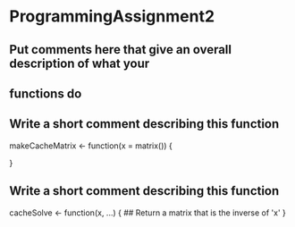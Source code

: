 # ProgrammingAssignment2

## Put comments here that give an overall description of what your
## functions do

## Write a short comment describing this function

makeCacheMatrix <- function(x = matrix()) {



}


## Write a short comment describing this function

cacheSolve <- function(x, ...) {
        ## Return a matrix that is the inverse of 'x'
}
